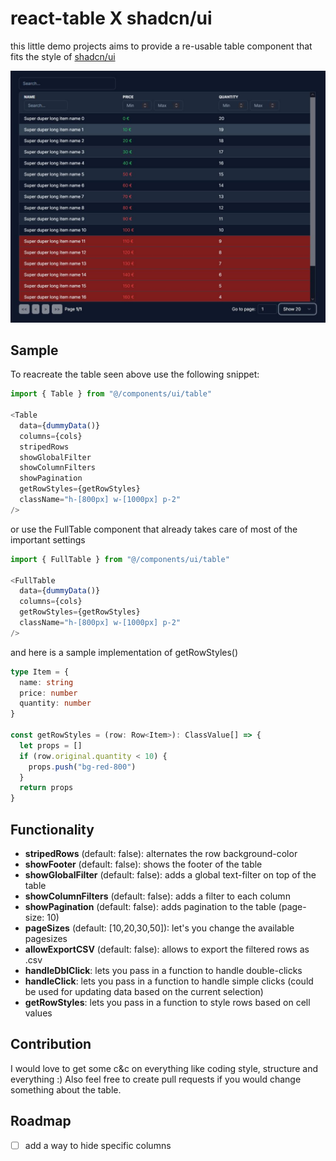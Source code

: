 # react-table X shadcn/ui

this little demo projects aims to provide a re-usable table component that fits the style of [shadcn/ui](https://github.com/shadcn/ui)

![Darkmode Table](public/table_darkmode.jpg)

## Sample

To reacreate the table seen above use the following snippet:

```typescript
import { Table } from "@/components/ui/table"

<Table
  data={dummyData()}
  columns={cols}
  stripedRows
  showGlobalFilter
  showColumnFilters
  showPagination
  getRowStyles={getRowStyles}
  className="h-[800px] w-[1000px] p-2"
/>
```

or use the FullTable component that already takes care of most of the important settings

```typescript
import { FullTable } from "@/components/ui/table"

<FullTable
  data={dummyData()}
  columns={cols}
  getRowStyles={getRowStyles}
  className="h-[800px] w-[1000px] p-2"
/>
```

and here is a sample implementation of getRowStyles()

```typescript
type Item = {
  name: string
  price: number
  quantity: number
}

const getRowStyles = (row: Row<Item>): ClassValue[] => {
  let props = []
  if (row.original.quantity < 10) {
    props.push("bg-red-800")
  }
  return props
}
```

## Functionality

- **stripedRows** (default: false): alternates the row background-color
- **showFooter** (default: false): shows the footer of the table
- **showGlobalFilter** (default: false): adds a global text-filter on top of the table
- **showColumnFilters** (default: false): adds a filter to each column
- **showPagination** (default: false): adds pagination to the table (page-size: 10)
- **pageSizes** (default: [10,20,30,50]): let's you change the available pagesizes
- **allowExportCSV** (default: false): allows to export the filtered rows as .csv
- **handleDblClick**: lets you pass in a function to handle double-clicks
- **handleClick**: lets you pass in a function to handle simple clicks (could be used for updating data based on the current selection)
- **getRowStyles**: lets you pass in a function to style rows based on cell values

## Contribution

I would love to get some c&c on everything like coding style, structure and everything :) Also feel free to create pull requests if you would change something about the table.

## Roadmap

- [ ] add a way to hide specific columns 
